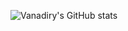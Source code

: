 ![Vanadiry's GitHub stats](https://github-readme-stats.vercel.app/api?username=Vanadiry&show_icons=true&theme=radical)
